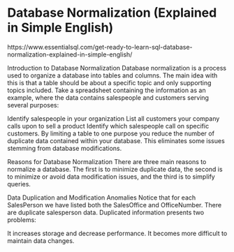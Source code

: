 <h1>Database Normalization (Explained in Simple English)</h1>
https://www.essentialsql.com/get-ready-to-learn-sql-database-normalization-explained-in-simple-english/

Introduction to Database Normalization
Database normalization is a process used to organize a database into tables and columns.  The main idea with this is that a table should be about a specific topic and only supporting topics included. Take a spreadsheet containing the information as an example, where the data contains salespeople and customers serving several purposes:

Identify salespeople in your organization
List all customers your company calls upon to sell a product
Identify which salespeople call on specific customers.
By limiting a table to one purpose you reduce the number of duplicate data contained within your database. This eliminates some issues stemming from database modifications.

Reasons for Database Normalization
There are three main reasons to normalize a database.  The first is to minimize duplicate data, the second is to minimize or avoid data modification issues, and the third is to simplify queries. 

Data Duplication and Modification Anomalies
Notice that for each SalesPerson we have listed both the SalesOffice and OfficeNumber. There are duplicate salesperson data. Duplicated information presents two problems:

It increases storage and decrease performance.
It becomes more difficult to maintain data changes.

